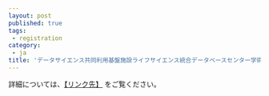 ```yaml
---
layout: post
published: true
tags:
 - registration
category:
 - ja
title: 'データサイエンス共同利用基盤施設ライフサイエンス統合データベースセンター学術支援技術専門員募集（〆2/15（金）17時）'
---
```

詳細については、[【リンク先】](https://ds.rois.ac.jp/post-2917/) をご覧ください。
